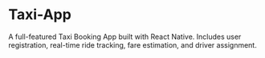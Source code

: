 # Taxi-App
A full-featured Taxi Booking App built with React Native. Includes user registration, real-time ride tracking, fare estimation, and driver assignment.
